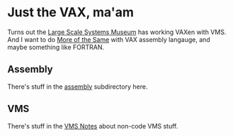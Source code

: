 # Just the VAX, ma'am

Turns out the [Large Scale Systems Museum](https://www.lssmuseum.org) has working
VAXen with VMS.  And I want to do [More of the Same](https://github.com/markd2/MoreOfTheSame/)
with VAX assembly langauge, and maybe something like FORTRAN.

## Assembly

There's stuff in the [assembly](assembly) subdirectory here.

## VMS

There's stuff in the [VMS Notes](vms-notes.md) about non-code VMS stuff.
